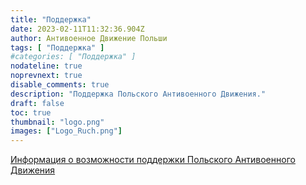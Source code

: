 ```yaml
---
title: "Поддержка"
date: 2023-02-11T11:32:36.904Z
author: Антивоенное Движение Польши
tags: [ "Поддержка" ]
#categories: [ "Поддержка" ]
nodateline: true
noprevnext: true
disable_comments: true
description: "Поддержка Польского Антивоенного Движения."
draft: false
toc: true
thumbnail: "logo.png"
images: ["Logo_Ruch.png"]
---
```

[Информация о возможности поддержки Польского Антивоенного Движения](https://polskiruchantywojenny.com/pokoj-i-wolnosc/wsparcie/ "Страница поддержки Польского Антивоенного Движения")
